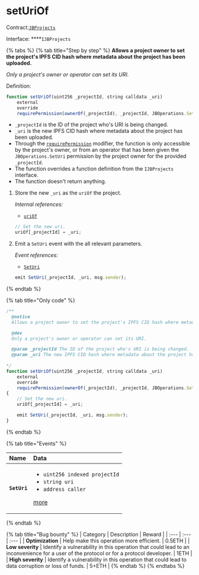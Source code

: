 # setUriOf

Contract:[`JBProjects`](../)

Interface: ****`IJBProjects`

{% tabs %}
{% tab title="Step by step" %}
**Allows a project owner to set the project's IPFS CID hash where metadata about the project has been uploaded.**

_Only a project's owner or operator can set its URI._  
  
Definition:

```javascript
function setUriOf(uint256 _projectId, string calldata _uri)
    external
    override
    requirePermission(ownerOf(_projectId), _projectId, JBOperations.SetUri) { ... }
```

* `_projectId` is the ID of the project who's URI is being changed.
* `_uri` is the new IPFS CID hash where metadata about the project has been uploaded. 
* Through the [`requirePermission`](../../jboperatable/modifiers/requirepermission.md) modifier, the function is only accessible by the project's owner, or from an operator that has been given the `JBOperations.SetUri` permission by the project owner for the provided `_projectId`.
* The function overrides a function definition from the `IJBProjects` interface.
* The function doesn't return anything.

1. Store the new `_uri` as the `uriOf` the project.  


   _Internal references:_

   * [`uriOf`](../properties/uriof.md)

   ```javascript
   // Set the new uri.
   uriOf[_projectId] = _uri;
   ```

2. Emit a `SetUri` event with the all relevant parameters.   


   _Event references:_

   * [`SetUri`](../events/seturi.md) 

   ```javascript
   emit SetUri(_projectId, _uri, msg.sender);
   ```
{% endtab %}

{% tab title="Only code" %}
```javascript
/**
  @notice 
  Allows a project owner to set the project's IPFS CID hash where metadata about the project has been uploaded.

  @dev 
  Only a project's owner or operator can set its URI.

  @param _projectId The ID of the project who's URI is being changed.
  @param _uri The new IPFS CID hash where metadata about the project has been uploaded.
  
*/
function setUriOf(uint256 _projectId, string calldata _uri)
    external
    override
    requirePermission(ownerOf(_projectId), _projectId, JBOperations.SetUri)
{
    // Set the new uri.
    uriOf[_projectId] = _uri;

    emit SetUri(_projectId, _uri, msg.sender);
}
```
{% endtab %}

{% tab title="Events" %}
<table>
  <thead>
    <tr>
      <th style="text-align:left">Name</th>
      <th style="text-align:left">Data</th>
    </tr>
  </thead>
  <tbody>
    <tr>
      <td style="text-align:left"><b><code>SetUri</code></b>
      </td>
      <td style="text-align:left">
        <ul>
          <li><code>uint256 indexed projectId</code> 
          </li>
          <li><code>string uri</code> 
          </li>
          <li><code>address caller</code>
          </li>
        </ul>
        <p><a href="../events/seturi.md">more</a>
        </p>
      </td>
    </tr>
  </tbody>
</table>
{% endtab %}

{% tab title="Bug bounty" %}
| Category | Description | Reward |
| :--- | :--- | :--- |
| **Optimization** | Help make this operation more efficient. | 0.5ETH |
| **Low severity** | Identify a vulnerability in this operation that could lead to an inconvenience for a user of the protocol or for a protocol developer. | 1ETH |
| **High severity** | Identify a vulnerability in this operation that could lead to data corruption or loss of funds. | 5+ETH |
{% endtab %}
{% endtabs %}




